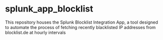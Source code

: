 # splunk_app_blocklist
This repository houses the Splunk Blocklist Integration App, a tool designed to automate the process of fetching recently blacklisted IP addresses from blocklist.de at hourly intervals 

